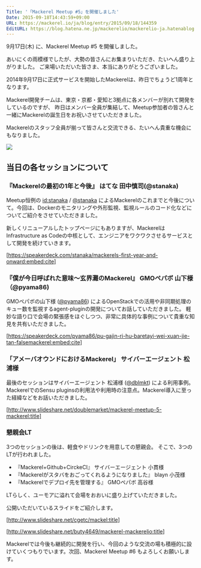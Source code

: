 ```yaml
---
Title: '「Mackerel Meetup #5」を開催しました'
Date: 2015-09-18T14:43:59+09:00
URL: https://mackerel.io/ja/blog/entry/2015/09/18/144359
EditURL: https://blog.hatena.ne.jp/mackerelio/mackerelio-ja.hatenablog.mackerel.io/atom/entry/6653458415121786955
---
```


9月17日(木) に、Mackerel Meetup #5 を開催しました。

あいにくの雨模様でしたが、大勢の皆さんにお集まりいただき、たいへん盛り上がりました。
ご来場いただいた皆さま、本当にありがとうございました。

2014年9月17日に正式サービスを開始したMackerelは、昨日でちょうど1周年となります。

Mackerel開発チームは、東京・京都・愛知と3拠点に各メンバーが別れて開発をしているのですが、
昨日はメンバー全員が集結して、Meetup参加者の皆さんと一緒にMackerelの誕生日をお祝いさせていただきました。

Mackerelのスタッフ全員が揃って皆さんと交流できる、たいへん貴重な機会にもなりました。

![](https://cdn-ak.f.st-hatena.com/images/fotolife/m/mackerelio/20150902/20150902105928.png)

## 当日の各セッションについて

### 『Mackerelの最初の1年と今後』 はてな 田中慎司(@stanaka)

Meetup恒例の  [id:stanaka](https://profile.hatena.ne.jp/stanaka/) / [@stanaka](https://twitter.com/stanaka) によるMackerelのこれまでと今後について。今回は、Dockerのモニタリングや外形監視、監視ルールのコード化などについてご紹介をさせていただきました。

新しくリニューアルしたトップページにもありますが、MackerelはInfrastructure as Codeの中核として、エンジニアをワクワクさせるサービスとして開発を続けていきます。

[https://speakerdeck.com/stanaka/mackerels-first-year-and-onward:embed:cite]

### 『僕が今日呼ばれた意味〜玄界灘のMackerel』 GMOペパボ 山下様（@pyama86)

GMOペパボの山下様 ([@pyama86](https://twitter.com/pyama86)) によるOpenStackでの活用や非同期処理のキュー数を監視するagent-pluginの開発についてお話していただきました。
軽妙な語り口で会場の緊張感をほぐしつつ、非常に具体的な事例について貴重な知見を共有いただきました。

[https://speakerdeck.com/pyama86/pu-gajin-ri-hu-baretayi-wei-xuan-jie-tan-falsemackerel:embed:cite]


### 「アメーバオウンドにおけるMackerel」 サイバーエージェント 松浦様

最後のセッションはサイバーエージェント 松浦様 ([@dblmkt](https://twitter.com/dblmkt)) による利用事例。MackerelでのSensu pluginsの利用法や利用時の注意点。Mackerel導入に至った経緯などをお話いただきました。

[http://www.slideshare.net/doublemarket/mackerel-meetup-5-mackerel:title]


### 懇親会LT

3つのセッションの後は、軽食やドリンクを用意しての懇親会。
そこで、3つのLTが行われました。

- 『Mackerel+Github+CirckeCI』 サイバーエージェント 小貫様
- 『Mackerelがスタバをおごってくれるようになりました』 blayn 小茂様
- 『Mackerelでデプロイ先を管理する』 GMOペパボ 高谷様

LTらしく、ユーモアに溢れて会場をおおいに盛り上げていただきました。

公開いただいているスライドをご紹介します。

[http://www.slideshare.net/cgetc/mackel:title]

[http://www.slideshare.net/buty4649/mackerel-mackerelio:title]


Mackerelでは今後も継続的に開発を行い、今回のような交流の場も積極的に設けていくつもりでいます。次回、Mackerel Meetup #6 もよろしくお願いします。
